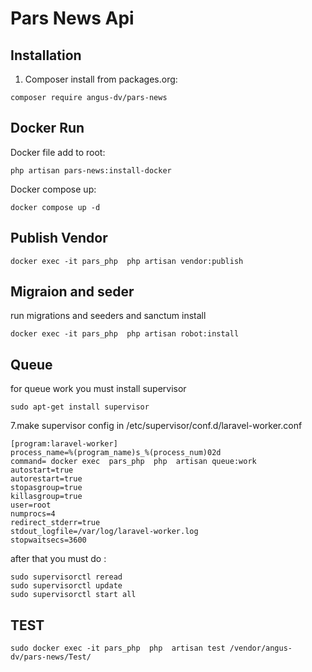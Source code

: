 # Pars News Api

## Installation
1. Composer install from packages.org:
```
composer require angus-dv/pars-news
```
## Docker Run
 Docker file add to root:
```angular2html
php artisan pars-news:install-docker
```
 Docker compose up:
```angular2html
docker compose up -d
```

## Publish Vendor

```
docker exec -it pars_php  php artisan vendor:publish
```
## Migraion and seder
run migrations and seeders and sanctum install
```angular2html
docker exec -it pars_php  php artisan robot:install
```

## Queue
for queue work you must install supervisor
```angular2html
sudo apt-get install supervisor
```
7.make supervisor config in /etc/supervisor/conf.d/laravel-worker.conf
```
[program:laravel-worker]
process_name=%(program_name)s_%(process_num)02d
command= docker exec  pars_php  php  artisan queue:work
autostart=true
autorestart=true
stopasgroup=true
killasgroup=true
user=root
numprocs=4
redirect_stderr=true
stdout_logfile=/var/log/laravel-worker.log
stopwaitsecs=3600
```
after that you must do : 
```
sudo supervisorctl reread
sudo supervisorctl update
sudo supervisorctl start all
```

## TEST
```angular2html
sudo docker exec -it pars_php  php  artisan test /vendor/angus-dv/pars-news/Test/
```
